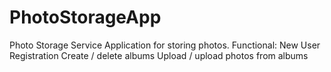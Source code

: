 # PhotoStorageApp
Photo Storage Service
Application for storing photos.
Functional:
New User Registration
Create / delete albums
Upload / upload photos from albums
